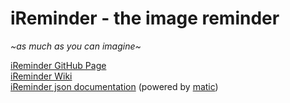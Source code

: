 # iReminder - the image reminder
_~as much as you can imagine~_  
  
<a href='https://github.com/r-kan/iReminder'>iReminder GitHub Page</a>  
<a href='https://github.com/r-kan/iReminder/wiki'>iReminder Wiki</a>  
<a href='https://r-kan.github.io/iReminder-json-doc/index.html'>iReminder json documentation</a> (powered by <a href='https://github.com/mattyod/matic'>matic</a>)  

